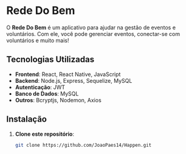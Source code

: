 # Rede Do Bem

O **Rede Do Bem** é um aplicativo para ajudar na gestão de eventos e voluntários. Com ele, você pode gerenciar eventos, conectar-se com voluntários e muito mais!

## Tecnologias Utilizadas

- **Frontend**: React, React Native, JavaScript
- **Backend**: Node.js, Express, Sequelize, MySQL
- **Autenticação**: JWT
- **Banco de Dados**: MySQL
- **Outros**: Bcryptjs, Nodemon, Axios

## Instalação

1. **Clone este repositório**:
   ```bash
   git clone https://github.com/JoaoPaes14/Happen.git

